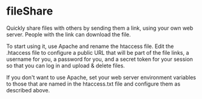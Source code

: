 # fileShare
Quickly share files with others by sending them a link, using your own web server. People with the link can download the file.

To start using it, use Apache and rename the htaccess file. Edit the .htaccess file to configure a public URL that will be part of the file links, a username for you, a password for you, and a secret token for your session so that you can log in and upload & delete files.

If you don't want to use Apache, set your web server environment variables to those that are named in the htaccess.txt file and configure them as described above.
